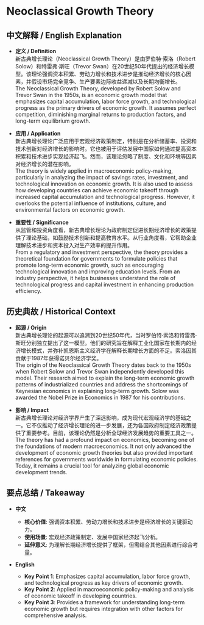 # Neoclassical Growth Theory

## 中文解释 / English Explanation

* **定义 / Definition**  
  新古典增长理论（Neoclassical Growth Theory）是由罗伯特·索洛（Robert Solow）和特雷弗·斯旺（Trevor Swan）在20世纪50年代提出的经济增长模型。该理论强调资本积累、劳动力增长和技术进步是推动经济增长的核心因素，并假设市场完全竞争、生产要素边际收益递减以及长期均衡增长。  
  The Neoclassical Growth Theory, developed by Robert Solow and Trevor Swan in the 1950s, is an economic growth model that emphasizes capital accumulation, labor force growth, and technological progress as the primary drivers of economic growth. It assumes perfect competition, diminishing marginal returns to production factors, and long-term equilibrium growth.

* **应用 / Application**  
  新古典增长理论广泛应用于宏观经济政策制定，特别是在分析储蓄率、投资和技术创新对经济增长的影响时。它也被用于评估发展中国家如何通过提高资本积累和技术进步实现经济起飞。然而，该理论忽略了制度、文化和环境等因素对经济增长的潜在影响。  
  The theory is widely applied in macroeconomic policy-making, particularly in analyzing the impact of savings rates, investment, and technological innovation on economic growth. It is also used to assess how developing countries can achieve economic takeoff through increased capital accumulation and technological progress. However, it overlooks the potential influence of institutions, culture, and environmental factors on economic growth.

* **重要性 / Significance**  
  从监管和投资角度看，新古典增长理论为政府制定促进长期经济增长的政策提供了理论基础，如鼓励技术创新和提高教育水平。从行业角度看，它帮助企业理解技术进步和资本投入对生产效率的提升作用。  
  From a regulatory and investment perspective, the theory provides a theoretical foundation for governments to formulate policies that promote long-term economic growth, such as encouraging technological innovation and improving education levels. From an industry perspective, it helps businesses understand the role of technological progress and capital investment in enhancing production efficiency.

## 历史典故 / Historical Context

* **起源 / Origin**  
  新古典增长理论的起源可以追溯到20世纪50年代，当时罗伯特·索洛和特雷弗·斯旺分别独立提出了这一模型。他们的研究旨在解释工业化国家在长期内的经济增长模式，并弥补凯恩斯主义经济学在解释长期增长方面的不足。索洛因其贡献于1987年获得诺贝尔经济学奖。  
  The origin of the Neoclassical Growth Theory dates back to the 1950s when Robert Solow and Trevor Swan independently developed this model. Their research aimed to explain the long-term economic growth patterns of industrialized countries and address the shortcomings of Keynesian economics in explaining long-term growth. Solow was awarded the Nobel Prize in Economics in 1987 for his contributions.

* **影响 / Impact**  
  新古典增长理论对经济学界产生了深远影响，成为现代宏观经济学的基础之一。它不仅推动了经济增长理论的进一步发展，还为各国政府制定经济政策提供了重要参考。目前，该理论仍然是分析全球经济发展趋势的重要工具之一。  
  The theory has had a profound impact on economics, becoming one of the foundations of modern macroeconomics. It not only advanced the development of economic growth theories but also provided important references for governments worldwide in formulating economic policies. Today, it remains a crucial tool for analyzing global economic development trends.

## 要点总结 / Takeaway

* **中文**  
  - **核心价值**: 强调资本积累、劳动力增长和技术进步是经济增长的关键驱动力。  
  - **使用场景**: 宏观经济政策制定、发展中国家经济起飞分析。  
  - **延伸意义**: 为理解长期经济增长提供了框架，但需结合其他因素进行综合考量。

* **English**  
  - **Key Point 1**: Emphasizes capital accumulation, labor force growth, and technological progress as key drivers of economic growth.  
  - **Key Point 2**: Applied in macroeconomic policy-making and analysis of economic takeoff in developing countries.  
  - **Key Point 3**: Provides a framework for understanding long-term economic growth but requires integration with other factors for comprehensive analysis.